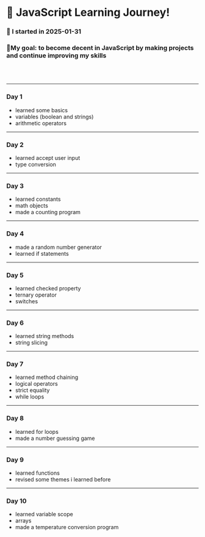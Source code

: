 # 🚀 JavaScript Learning Journey!
    
### 📅 I started in 2025-01-31

### 🎯My goal: to become decent in JavaScript by making projects and continue improving my skills


<br><br>

---
### Day 1

- learned some basics
- variables (boolean and strings)
- arithmetic operators
    
---
### Day 2

- learned accept user input
- type conversion
---
### Day 3

- learned constants
- math objects
- made a counting program
---
### Day 4
- made a random number generator
- learned if statements
---
### Day 5
- learned checked property
- ternary operator
- switches
---
### Day 6
- learned string methods
- string slicing
---
### Day 7
- learned method chaining
- logical operators
- strict equality
- while loops
---
### Day 8
- learned for loops
- made a number guessing game
---
### Day 9
- learned functions
- revised some themes i learned before
---
### Day 10
- learned variable scope
- arrays
- made a temperature conversion program
